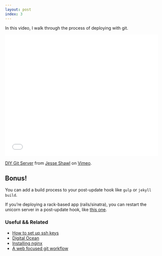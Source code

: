 ```yaml
---
layout: post
index: 3
---
```


In this video, I walk through the process of deploying with git.

<iframe src="//player.vimeo.com/video/115711980?title=0&byline=0&portrait=0" width="100%" height="400" frameborder="0" webkitallowfullscreen mozallowfullscreen allowfullscreen></iframe> <p><a href="http://vimeo.com/113872309">DIY Git Server</a> from <a href="http://vimeo.com/user34026330">Jesse Shawl</a> on <a href="https://vimeo.com">Vimeo</a>.</p>

## Bonus!

You can add a build process to your post-update hook like `gulp` or
`jekyll build`.

If you’re deploying a rack-based app (rails/sinatra), you can
restart the unicorn server in a post-update hook, like [this one](https://gist.github.com/jshawl/6224acc8ba8428ce88c8).

### Useful && Related

- [How to set up ssh keys](https://www.digitalocean.com/community/tutorials/how-to-set-up-ssh-keys--2)
- [Digital Ocean](http://jshawl.com/do)
- [Installing nginx](https://www.digitalocean.com/community/tutorials/how-to-install-nginx-on-ubuntu-14-04-lts)
- [A web focused git workflow](http://joemaller.com/990/a-web-focused-git-workflow/)
